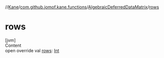 //[Kane](../../index.md)/[com.github.jomof.kane.functions](../index.md)/[AlgebraicDeferredDataMatrix](index.md)/[rows](rows.md)



# rows  
[jvm]  
Content  
open override val [rows](rows.md): [Int](https://kotlinlang.org/api/latest/jvm/stdlib/kotlin/-int/index.html)  



